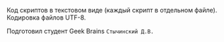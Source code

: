 Код скриптов в текстовом виде (каждый скрипт в отдельном файле). Кодировка файлов UTF-8.

Подготовил студент Geek Brains `Стычинский Д.В.`
